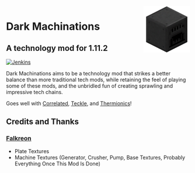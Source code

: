 <img src="src/main/resources/logo.png" height=128 width=128 align="right">

# Dark Machinations
## A technology mod for 1.11.2

[![Jenkins](https://img.shields.io/jenkins/s/https/ci.elytradev.com/job/elytra/job/DarkMachinations/job/master.svg)](https://ci.elytradev.com/job/elytra/job/DarkMachinations/job/master/)

Dark Machinations aims to be a technology mod that strikes a better balance than more traditional tech mods, while retaining the feel of playing some of these mods, and the unbridled fun of creating sprawling and impressive tech chains.

Goes well with [Correlated](https://github.com/elytra/Correlated), [Teckle](https://github.com/elytra/Teckle), and [Thermionics](https://github.com/elytra/Thermionics)!

## Credits and Thanks

### [Falkreon](https://github.com/Falkreon)
* Plate Textures
* Machine Textures (Generator, Crusher, Pump, Base Textures, Probably Everything Once This Mod Is Done)
